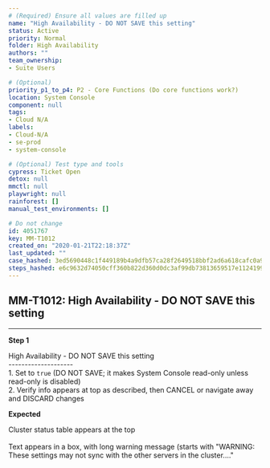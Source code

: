 ```yaml
---
# (Required) Ensure all values are filled up
name: "High Availability - DO NOT SAVE this setting"
status: Active
priority: Normal
folder: High Availability
authors: ""
team_ownership: 
- Suite Users

# (Optional)
priority_p1_to_p4: P2 - Core Functions (Do core functions work?)
location: System Console
component: null
tags: 
- Cloud N/A
labels: 
- Cloud-N/A
- se-prod
- system-console

# (Optional) Test type and tools
cypress: Ticket Open
detox: null
mmctl: null
playwright: null
rainforest: []
manual_test_environments: []

# Do not change
id: 4051767
key: MM-T1012
created_on: "2020-01-21T22:18:37Z"
last_updated: ""
case_hashed: 3ed5690448c1f449189b4a9dfb57ca28f2649518bbf2ad6a618cafc0a945bbbcc7688819ee626cef6a97bb1e22692e6b
steps_hashed: e6c9632d74050cff360b822d360d0dc3af99db73813659517e112419968a3412a4d9b86204a8976f87386a5544f6a48d
---
```


<!-- (Auto-generated) Based on frontmatter's "key" and "name" -->

## MM-T1012: High Availability - DO NOT SAVE this setting

---

**Step 1**

High Availability - DO NOT SAVE this setting\
\--------------------\
1\. Set to `true` (DO NOT SAVE; it makes System Console read-only unless read-only is disabled)\
2\. Verify info appears at top as described, then CANCEL or navigate away and DISCARD changes

**Expected**

Cluster status table appears at the top\
\
Text appears in a box, with long warning message (starts with "WARNING: These settings may not sync with the other servers in the cluster...."
